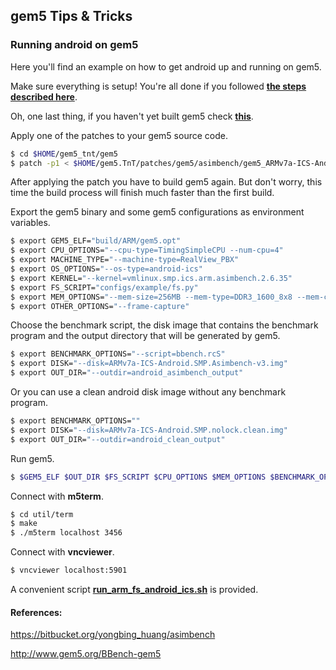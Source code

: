 ## gem5 Tips & Tricks
### **Running android on gem5**

Here you'll find an example on how to get android up and running on gem5.

Make sure everything is setup! You're all done if you followed [**the steps described here**](../../../README.md).

Oh, one last thing, if you haven't yet built gem5 check [**this**](../../../doc/Gem5Basics.md).

Apply one of the patches to your gem5 source code.

```bash
$ cd $HOME/gem5_tnt/gem5
$ patch -p1 < $HOME/gem5.TnT/patches/gem5/asimbench/gem5_ARMv7a-ICS-Android.SMP.Asimbench-v3.patch
```

After applying the patch you have to build gem5 again. But don't worry, this time the build process will finish much faster than the first build.

Export the gem5 binary and some gem5 configurations as environment variables.

```bash
$ export GEM5_ELF="build/ARM/gem5.opt"
$ export CPU_OPTIONS="--cpu-type=TimingSimpleCPU --num-cpu=4"
$ export MACHINE_TYPE="--machine-type=RealView_PBX"
$ export OS_OPTIONS="--os-type=android-ics"
$ export KERNEL="--kernel=vmlinux.smp.ics.arm.asimbench.2.6.35"
$ export FS_SCRIPT="configs/example/fs.py"
$ export MEM_OPTIONS="--mem-size=256MB --mem-type=DDR3_1600_8x8 --mem-channels=2 --caches --l2cache"
$ export OTHER_OPTIONS="--frame-capture"
```

Choose the benchmark script, the disk image that contains the benchmark
program and the output directory that will be generated by gem5.

```bash
$ export BENCHMARK_OPTIONS="--script=bbench.rcS"
$ export DISK="--disk=ARMv7a-ICS-Android.SMP.Asimbench-v3.img"
$ export OUT_DIR="--outdir=android_asimbench_output"
```

Or you can use a clean android disk image without any benchmark program.

```bash
$ export BENCHMARK_OPTIONS=""
$ export DISK="--disk=ARMv7a-ICS-Android.SMP.nolock.clean.img"
$ export OUT_DIR="--outdir=android_clean_output"
```

Run gem5.

```bash
$ $GEM5_ELF $OUT_DIR $FS_SCRIPT $CPU_OPTIONS $MEM_OPTIONS $BENCHMARK_OPTIONS $MACHINE_TYPE $KERNEL $DISK $OS_OPTIONS $OTHER_OPTIONS
```

Connect with **m5term**.

```bash
$ cd util/term
$ make
$ ./m5term localhost 3456
```

Connect with **vncviewer**.

```bash
$ vncviewer localhost:5901
```

A convenient script [**run_arm_fs_android_ics.sh**](../../../arch/arm/run_arm_fs_android_ics.sh) is provided.

#### References:

https://bitbucket.org/yongbing_huang/asimbench

http://www.gem5.org/BBench-gem5
